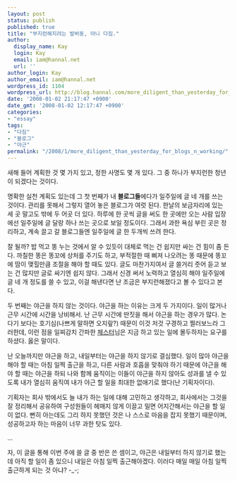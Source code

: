 ```yaml
---
layout: post
status: publish
published: true
title: "부지런해지려는 발버둥, 아니 다짐."
author:
  display_name: Kay
  login: Kay
  email: iam@hannal.net
  url: ''
author_login: Kay
author_email: iam@hannal.net
wordpress_id: 1104
wordpress_url: http://blog.hannal.com/more_diligent_than_yesterday_for_blogs_n_working/
date: '2008-01-02 21:17:47 +0900'
date_gmt: '2008-01-02 12:17:47 +0900'
categories:
- "essay"
tags:
- "다짐"
- "블로그"
- "야근"
permalink: "/2008/1/more_diligent_than_yesterday_for_blogs_n_working/"
---
```

<p>새해 들어 계획한 것 몇 가지 있고, 정한 사명도 몇 개 있다. 그 중 하나가 부지런한 청년이 되겠다는 것이다.</p>
<p>명확한 실천 계획도 있는데 그 첫 번째가 내 <strong>블로그들</strong>에다가 일주일에 글 네 개를 쓰는 것이다. 관리를 못해서 그렇지 열어 놓은 블로그가 여럿 된다. 한날의 보금자리에 있는 세 곳 말고도 밖에 두 어곳 더 있다. 하루에 한 곳씩 글을 써도 한 곳에만 오는 사람 입장에선 일주일에 글 달랑 하나 쓰는 곳으로 보일 정도이다. 그래서 과한 욕심 부린 곳은 정리하고, 계속 끌고 갈 블로그들엔 일주일에 글 한 두개씩 쓰려 한다.</p>
<p>잘 될까? 밥 먹고 똥 누는 것에서 알 수 있듯이 대체로 먹는 건 쉽지만 싸는 건 힘이 좀 든다. 까칠한 똥은 똥꼬에 상처를 주기도 하고, 부적절한 때 삐져 나오려는 똥 때문에 똥꼬에 땀이 맺힐만큼 조절을 해야 할 때도 있다. 글도 마찬가지여서 글 쓸거리 줏어 듣고 보는 건 많지만 글로 싸기엔 쉽지 않다. 그래서 신경 써서 노력하고 열심히 해야 일주일에 글 네 개 정도를 쓸 수 있고, 이걸 해낸다면 난 조금은 부지런해졌다고 볼 수 있다고 본다.</p>
<p>두 번째는 야근을 하지 않는 것이다. 야근을 하는 이유는 크게 두 가지이다. 일이 많거나 근무 시간에 시간을 낭비해서. 난 근무 시간에 딴짓을 해서 야근을 하는 경우가 많다. 논다기 보다는 호기심(나쁘게 말하면 오지랖?) 때문이 이것 저것 구경하고 찔러보느라 그러한데, 이런 점을 일찌감치 간파한 <a href="http://www.moreover.co.kr">체스터</a>님은 지금 하고 있는 일에 몰두하자는 요구를 하셨다. 옳은 말이다.</p>
<p>난 오늘까지만 야근을 하고, 내일부터는 야근을 하지 않기로 결심했다. 일이 많아 야근을 해야 할 때는 아침 일찍 출근을 하고, 다른 사람과 호흡을 맞춰야 하기 때문에 야근을 해야 할 때는 야근을 하되 나와 함께 움직이는 이들이 야근을 하지 않아도 성과를 낼 수 있도록 내가 열심히 움직여 내가 야근 할 일을 최대한 없애기로 했다(난 기획자이다).</p>
<p>기획자는 회사 밖에서도 늘 내가 하는 일에 대해 고민하고 생각하고, 회사에서는 그것을 잘 정리해서 공유하여 구성원들이 헤매지 않게 이끌고 밀면 어지간해서는 야근을 할 일이 없다. 뻔히 아는데도 그리 하지 못했던 것은 나 스스로 마음을 잡지 못했기 때문이며, 성공하고자 하는 마음이 너무 과한 탓도 있다.</p>
<p>...</p>
<p>자, 이 글을 통해 이번 주에 쓸 글 중 반은 쓴 셈이고, 야근은 내일부터 하지 않기로 했는데 아직 할 일이 좀 있으니 내일은 아침 일찍 출근해야겠다. 이러다 매일 매일 아침 일찍 출근하게 되는 것 아냐? -_-;</p>
